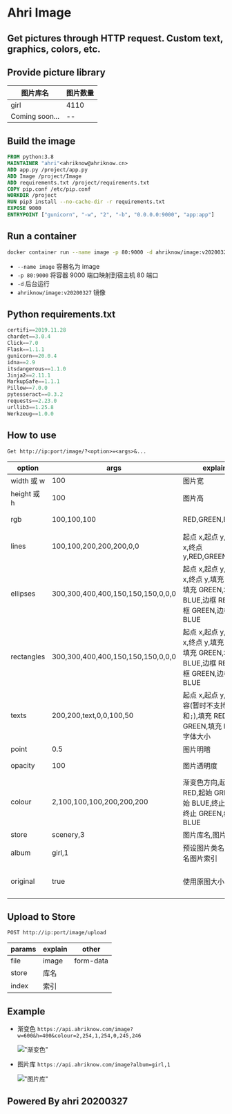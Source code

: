 # Ahri Image

## Get pictures through HTTP request. Custom text, graphics, colors, etc.

## Provide picture library

| 图片库名       | 图片数量 |
| -------------- | -------- |
| girl           | 4110     |
| Coming soon... | --       |

## Build the image

```Dockerfile
FROM python:3.8
MAINTAINER "ahri"<ahriknow@ahriknow.cn>
ADD app.py /project/app.py
ADD Image /project/Image
ADD requirements.txt /project/requirements.txt
COPY pip.conf /etc/pip.conf
WORKDIR /project
RUN pip3 install --no-cache-dir -r requirements.txt
EXPOSE 9000
ENTRYPOINT ["gunicorn", "-w", "2", "-b", "0.0.0.0:9000", "app:app"]
```

## Run a container

```bash
docker container run --name image -p 80:9000 -d ahriknow/image:v20200327
```

-   `--name image` 容器名为 image
-   `-p 80:9000` 将容器 9000 端口映射到宿主机 80 端口
-   `-d` 后台运行
-   `ahriknow/image:v20200327` 镜像

## Python requirements.txt

```py
certifi==2019.11.28
chardet==3.0.4
Click==7.0
Flask==1.1.1
gunicorn==20.0.4
idna==2.9
itsdangerous==1.1.0
Jinja2==2.11.1
MarkupSafe==1.1.1
Pillow==7.0.0
pytesseract==0.3.2
requests==2.23.0
urllib3==1.25.8
Werkzeug==1.0.0
```

## How to use

`Get http://ip:port/image/?<option>=<args>&...`

| option      | args                              | explain                                                                                 | other                            |
| ----------- | --------------------------------- | --------------------------------------------------------------------------------------- | -------------------------------- |
| width 或 w  | 100                               | 图片宽                                                                                  | 默认 400                         |
| height 或 h | 100                               | 图片高                                                                                  | 默认 300                         |
| rgb         | 100,100,100                       | RED,GREEN,BLUE                                                                          | 默认 200,200,200                 |
| lines       | 100,100,200,200,200,0,0           | 起点 x,起点 y,终点 x,终点 y,RED,GREEN,BLUE                                              | 多条线以`;`分隔                  |
| ellipses    | 300,300,400,400,150,150,150,0,0,0 | 起点 x,起点 y,终点 x,终点 y,填充 RED,填充 GREEN,填充 BLUE,边框 RED,边框 GREEN,边框 BLUE | 多个椭圆以`;`分隔                |
| rectangles  | 300,300,400,400,150,150,150,0,0,0 | 起点 x,起点 y,终点 x,终点 y,填充 RED,填充 GREEN,填充 BLUE,边框 RED,边框 GREEN,边框 BLUE | 多个矩形以`;`分隔                |
| texts       | 200,200,text,0,0,100,50           | 起点 x,起点 y,文本内容(暂时不支持包含`,`和`;`),填充 RED,填充 GREEN,填充 BLUE,字体大小   | 多个文本以`;`分隔                |
| point       | 0.5                               | 图片明暗                                                                                | point > 0                        |
| opacity     | 100                               | 图片透明度                                                                              | 0 <= opacity <= 255              |
| colour      | 2,100,100,100,200,200,200         | 渐变色方向,起始 RED,起始 GREEN,起始 BLUE,终止 RED,终止 GREEN,终止 BLUE                  | 渐变色,2:由上到下,4:由右到左     |
| store       | scenery,3                         | 图片库名,图片编号                                                                       | 不存在则默认                     |
| album       | girl,1                            | 预设图片类名,该类名图片索引                                                             | 不存在则默认                     |
| original    | true                              | 使用原图大小                                                                            | 默认 true,仅对 store、album 有效 |

## Upload to Store

`POST http://ip:port/image/upload`

| params | explain | other     |
| ------ | ------- | --------- |
| file   | image   | form-data |
| store  | 库名    |           |
| index  | 索引    |           |

## Example

-   渐变色 `https://api.ahriknow.com/image?w=600&h=400&colour=2,254,1,254,0,245,246`

    !["渐变色"](https://api.ahriknow.com/image?w=800&h=400&colour=2,254,1,254,0,245,246)

-   图片库 `https://api.ahriknow.com/image?album=girl,1`

    !["图片库"](https://api.ahriknow.com/image?album=girl,1)

## Powered By ahri 20200327
